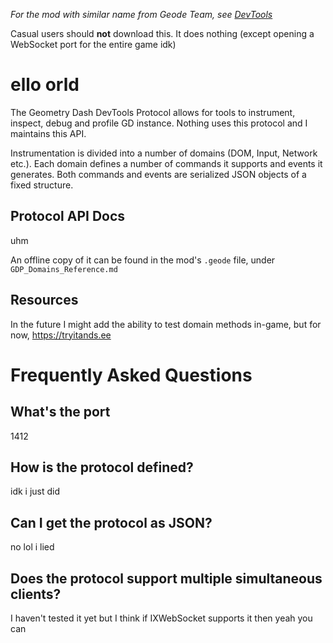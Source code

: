 *For the mod with similar name from Geode Team, see [DevTools](mod:geode.devtools)*

Casual users should **not** download this. It does nothing (except opening a WebSocket port for the entire game idk)

# ello orld
The Geometry Dash DevTools Protocol allows for tools to instrument, inspect, debug and profile GD instance. Nothing uses this protocol and I maintains this API.

Instrumentation is divided into a number of domains (DOM, Input, Network etc.). Each domain defines a number of commands it supports and events it generates. Both commands and events are serialized JSON objects of a fixed structure.

## Protocol API Docs
uhm

An offline copy of it can be found in the mod's `.geode` file, under `GDP_Domains_Reference.md`

## Resources
In the future I might add the ability to test domain methods in-game, but for now, https://tryitands.ee

# Frequently Asked Questions
## What's the port
1412

## How is the protocol defined?
idk i just did

## Can I get the protocol as JSON?
no lol i lied

## Does the protocol support multiple simultaneous clients?
I haven't tested it yet but I think if IXWebSocket supports it then yeah you can
